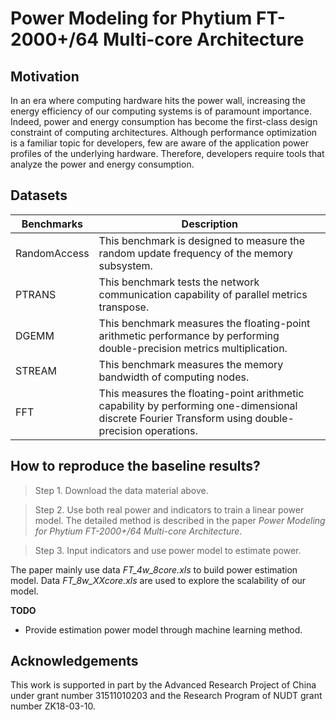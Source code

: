 # Power Modeling for Phytium FT-2000+/64 Multi-core Architecture



## Motivation

In an era where computing hardware hits the power wall, increasing the energy efficiency of our computing systems is of paramount importance. Indeed, power and energy consumption has become the first-class design constraint of computing architectures. Although performance optimization is a familiar topic for developers, few are aware of the application power profiles of the underlying hardware. Therefore, developers require tools that analyze the power and energy consumption.



## Datasets

| Benchmarks   | Description                                                  |
| ------------ | ------------------------------------------------------------ |
| RandomAccess | This benchmark is designed to measure the random update frequency of the memory subsystem. |
| PTRANS       | This benchmark tests the network communication capability of parallel metrics transpose. |
| DGEMM        | This benchmark measures the floating-point arithmetic performance by performing double-precision metrics multiplication. |
| STREAM       | This benchmark measures the memory bandwidth of computing nodes. |
| FFT          | This measures the floating-point arithmetic capability by performing one-dimensional discrete Fourier Transform using double-precision operations. |



## How to reproduce the baseline results?

> Step 1. Download the data material above.

> Step 2. Use both real power and  indicators to train a linear power model. The detailed method is described in the paper *Power Modeling for Phytium FT-2000+/64 Multi-core Architecture*.

> Step 3. Input indicators and use power model to estimate power.

The paper mainly use data *FT_4w_8core.xls* to build power estimation model. Data *FT_8w_XXcore.xls* are used to explore the scalability of our model.


**TODO**

-  Provide estimation power model through machine learning method.



## Acknowledgements

This work is supported in part by the Advanced Research Project of China under grant number 31511010203 and the Research Program of NUDT grant number ZK18-03-10.

